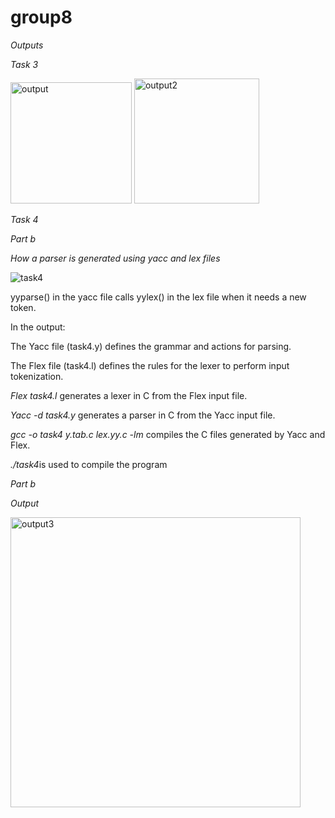 # group8
*Outputs*

*Task 3*

<img width="194" alt="output" src="https://github.com/lynne-20/group8/assets/147532078/1fb6d9ce-8579-49e9-ac00-b9a695ffbedc">

<img width="200" alt="output2" src="https://github.com/lynne-20/group8/assets/147532078/5b7a59bf-290a-4393-a768-d3c64581bb88">


*Task 4*

*Part b*

*How a parser is generated using yacc and lex files*

![task4](https://github.com/lynne-20/group8/assets/147532078/aee318ec-5e98-4501-b050-8e7968f65bf6)

yyparse() in the yacc file calls yylex() in the lex file when it needs a new token.

In the output:

The Yacc file (task4.y) defines the grammar and actions for parsing.

The Flex file (task4.l) defines the rules for the lexer to perform input tokenization.

*Flex task4.l* generates a lexer in C from the Flex input file.

*Yacc -d task4.y* generates a parser in C from the Yacc input file.

*gcc -o task4 y.tab.c lex.yy.c -lm* compiles the C files generated by Yacc and Flex.

*./task4*is used to compile the program


*Part b*

*Output*

<img width="464" alt="output3" src="https://github.com/lynne-20/group8/assets/147532078/29652b19-15d1-4b6d-a33d-86c3f5bcf091">



